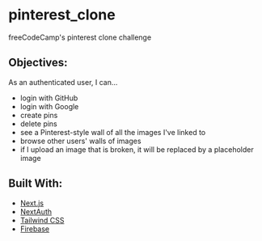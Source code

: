 # pinterest_clone
freeCodeCamp's pinterest clone challenge

## Objectives:
As an authenticated user, I can...
* login with GitHub
* login with Google
* create pins
* delete pins
* see a Pinterest-style wall of all the images I've linked to
* browse other users' walls of images
*  if I upload an image that is broken, it will be replaced by a placeholder image

## Built With:
* [Next.js](https://github.com/vercel/next.js)
* [NextAuth](https://github.com/nextauthjs/next-auth)
* [Tailwind CSS](https://tailwindcss.com/) 
* [Firebase](https://firebase.google.com/)
